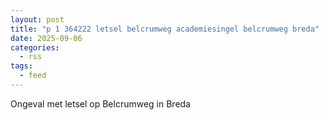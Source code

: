 ```yaml
---
layout: post
title: "p 1 364222 letsel belcrumweg academiesingel belcrumweg breda"
date: 2025-09-06
categories: 
  - rss
tags: 
  - feed
---
```


Ongeval met letsel op Belcrumweg in Breda

